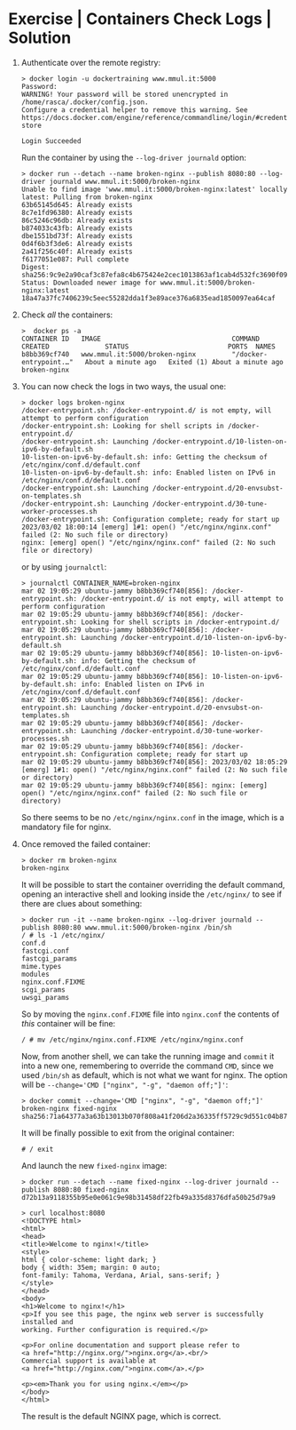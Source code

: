 # Exercise | Containers Check Logs | Solution

1. Authenticate over the remote registry:

   ```console
   > docker login -u dockertraining www.mmul.it:5000
   Password: 
   WARNING! Your password will be stored unencrypted in /home/rasca/.docker/config.json.
   Configure a credential helper to remove this warning. See
   https://docs.docker.com/engine/reference/commandline/login/#credentials-store
   
   Login Succeeded
   ```

   Run the container by using the `--log-driver journald` option:

   ```console
   > docker run --detach --name broken-nginx --publish 8080:80 --log-driver journald www.mmul.it:5000/broken-nginx
   Unable to find image 'www.mmul.it:5000/broken-nginx:latest' locally
   latest: Pulling from broken-nginx
   63b65145d645: Already exists 
   8c7e1fd96380: Already exists 
   86c5246c96db: Already exists 
   b874033c43fb: Already exists 
   dbe1551bd73f: Already exists 
   0d4f6b3f3de6: Already exists 
   2a41f256c40f: Already exists 
   f6177051e087: Pull complete 
   Digest: sha256:9c9e2a90caf3c87efa8c4b675424e2cec1013863af1cab4d532fc3690f09ec0b
   Status: Downloaded newer image for www.mmul.it:5000/broken-nginx:latest
   18a47a37fc7406239c5eec55282dda1f3e89ace376a6835ead1850097ea64caf
   ```

2. Check *all* the containers:

   ```console
   >  docker ps -a
   CONTAINER ID   IMAGE                                 COMMAND                  CREATED              STATUS                         PORTS  NAMES
   b8bb369cf740   www.mmul.it:5000/broken-nginx         "/docker-entrypoint.…"   About a minute ago   Exited (1) About a minute ago         broken-nginx
   ```

3. You can now check the logs in two ways, the usual one:

   ```console
   > docker logs broken-nginx
   /docker-entrypoint.sh: /docker-entrypoint.d/ is not empty, will attempt to perform configuration
   /docker-entrypoint.sh: Looking for shell scripts in /docker-entrypoint.d/
   /docker-entrypoint.sh: Launching /docker-entrypoint.d/10-listen-on-ipv6-by-default.sh
   10-listen-on-ipv6-by-default.sh: info: Getting the checksum of /etc/nginx/conf.d/default.conf
   10-listen-on-ipv6-by-default.sh: info: Enabled listen on IPv6 in /etc/nginx/conf.d/default.conf
   /docker-entrypoint.sh: Launching /docker-entrypoint.d/20-envsubst-on-templates.sh
   /docker-entrypoint.sh: Launching /docker-entrypoint.d/30-tune-worker-processes.sh
   /docker-entrypoint.sh: Configuration complete; ready for start up
   2023/03/02 18:00:14 [emerg] 1#1: open() "/etc/nginx/nginx.conf" failed (2: No such file or directory)
   nginx: [emerg] open() "/etc/nginx/nginx.conf" failed (2: No such file or directory)
   ```

   or by using `journalctl`:

   ```console
   > journalctl CONTAINER_NAME=broken-nginx
   mar 02 19:05:29 ubuntu-jammy b8bb369cf740[856]: /docker-entrypoint.sh: /docker-entrypoint.d/ is not empty, will attempt to perform configuration
   mar 02 19:05:29 ubuntu-jammy b8bb369cf740[856]: /docker-entrypoint.sh: Looking for shell scripts in /docker-entrypoint.d/
   mar 02 19:05:29 ubuntu-jammy b8bb369cf740[856]: /docker-entrypoint.sh: Launching /docker-entrypoint.d/10-listen-on-ipv6-by-default.sh
   mar 02 19:05:29 ubuntu-jammy b8bb369cf740[856]: 10-listen-on-ipv6-by-default.sh: info: Getting the checksum of /etc/nginx/conf.d/default.conf
   mar 02 19:05:29 ubuntu-jammy b8bb369cf740[856]: 10-listen-on-ipv6-by-default.sh: info: Enabled listen on IPv6 in /etc/nginx/conf.d/default.conf
   mar 02 19:05:29 ubuntu-jammy b8bb369cf740[856]: /docker-entrypoint.sh: Launching /docker-entrypoint.d/20-envsubst-on-templates.sh
   mar 02 19:05:29 ubuntu-jammy b8bb369cf740[856]: /docker-entrypoint.sh: Launching /docker-entrypoint.d/30-tune-worker-processes.sh
   mar 02 19:05:29 ubuntu-jammy b8bb369cf740[856]: /docker-entrypoint.sh: Configuration complete; ready for start up
   mar 02 19:05:29 ubuntu-jammy b8bb369cf740[856]: 2023/03/02 18:05:29 [emerg] 1#1: open() "/etc/nginx/nginx.conf" failed (2: No such file or directory)
   mar 02 19:05:29 ubuntu-jammy b8bb369cf740[856]: nginx: [emerg] open() "/etc/nginx/nginx.conf" failed (2: No such file or directory)
   ```
   So there seems to be no `/etc/nginx/nginx.conf` in the image, which is a
   mandatory file for nginx.

4. Once removed the failed container:

   ```console
   > docker rm broken-nginx
   broken-nginx
   ```

   It will be possible to start the container overriding the default command,
   opening an interactive shell and looking inside the `/etc/nginx/` to see if
   there are clues about something:

   ```console
   > docker run -it --name broken-nginx --log-driver journald --publish 8080:80 www.mmul.it:5000/broken-nginx /bin/sh
   / # ls -1 /etc/nginx/
   conf.d
   fastcgi.conf
   fastcgi_params
   mime.types
   modules
   nginx.conf.FIXME
   scgi_params
   uwsgi_params
   ```

   So by moving the `nginx.conf.FIXME` file into `nginx.conf` the contents of
   *this* container will be fine:

   ```console
   / # mv /etc/nginx/nginx.conf.FIXME /etc/nginx/nginx.conf
   ```

   Now, from another shell, we can take the running image and `commit` it into a
   new one, remembering to override the command `CMD`, since we used `/bin/sh`
   as default, which is not what we want for nginx.
   The option will be `--change='CMD ["nginx", "-g", "daemon off;"]'`:

   ```console
   > docker commit --change='CMD ["nginx", "-g", "daemon off;"]' broken-nginx fixed-nginx
   sha256:71a64377a3a63b13013b070f808a41f206d2a36335ff5729c9d551c04b871eab
   ```

   It will be finally possible to exit from the original container:

   ```console
   # / exit
   ```

   And launch the new `fixed-nginx` image:

   ```console
   > docker run --detach --name fixed-nginx --log-driver journald --publish 8080:80 fixed-nginx
   d72b13a9118355b95e0e061c9e98b31458df22fb49a335d8376dfa50b25d79a9
   
   > curl localhost:8080
   <!DOCTYPE html>
   <html>
   <head>
   <title>Welcome to nginx!</title>
   <style>
   html { color-scheme: light dark; }
   body { width: 35em; margin: 0 auto;
   font-family: Tahoma, Verdana, Arial, sans-serif; }
   </style>
   </head>
   <body>
   <h1>Welcome to nginx!</h1>
   <p>If you see this page, the nginx web server is successfully installed and
   working. Further configuration is required.</p>
   
   <p>For online documentation and support please refer to
   <a href="http://nginx.org/">nginx.org</a>.<br/>
   Commercial support is available at
   <a href="http://nginx.com/">nginx.com</a>.</p>
   
   <p><em>Thank you for using nginx.</em></p>
   </body>
   </html>
   ```

   The result is the default NGINX page, which is correct.
